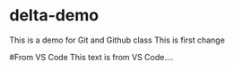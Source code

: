 # delta-demo
This is a demo for Git and Github class
This is first change

#From VS Code
This text is from VS Code....
